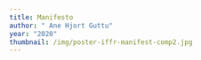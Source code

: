 ```yaml
---
title: Manifesto
author: " Ane Hjort Guttu"
year: "2020"
thumbnail: /img/poster-iffr-manifest-comp2.jpg
---
```

